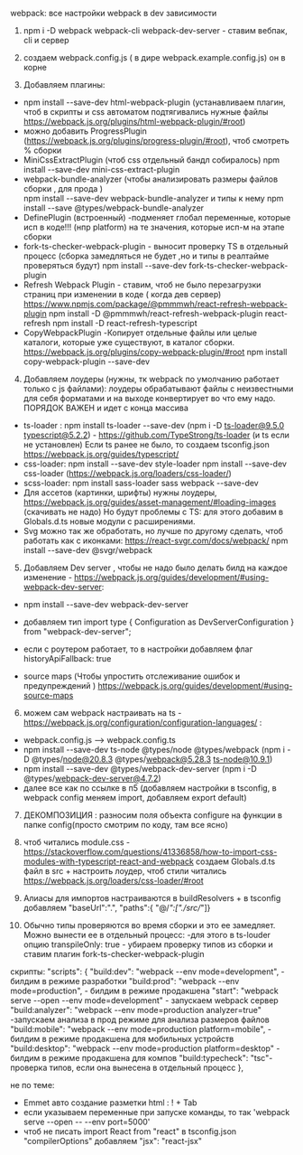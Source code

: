 webpack:
все настройки webpack в dev зависимости
1. npm i -D webpack webpack-cli webpack-dev-server  - ставим вебпак, cli и сервер
2. создаем webpack.config.js ( в дире webpack.example.config.js) он в корне

3. Добавляем плагины:
- npm install --save-dev html-webpack-plugin  (устанавливаем плагин, чтоб в скрипты  и css автоматом подтягивались нужные файлы https://webpack.js.org/plugins/html-webpack-plugin/#root)
- можно добавить ProgressPlugin  (https://webpack.js.org/plugins/progress-plugin/#root), чтоб смотреть % сборки
- MiniCssExtractPlugin (чтоб css  отдельный бандл собиралось) npm install --save-dev mini-css-extract-plugin
- webpack-bundle-analyzer (чтобы анализировать размеры файлов сборки , для прода )  
npm install --save-dev webpack-bundle-analyzer и типы к нему npm install --save @types/webpack-bundle-analyzer
-  DefinePlugin (встроенный) -подменяет глобал переменные, которые исп в коде!!! (нпр platform) на те значения, которые исп-м на этапе сборки
- fork-ts-checker-webpack-plugin - выносит проверку TS в отдельный процесс (сборка замедляться не будет ,но и типы в реалтайме проверяться будут)
  npm install --save-dev fork-ts-checker-webpack-plugin 
- Refresh Webpack Plugin - ставим, чтоб не было перезагрузки страниц при изменении в коде ( когда дев сервер)
  https://www.npmjs.com/package/@pmmmwh/react-refresh-webpack-plugin
  npm install -D @pmmmwh/react-refresh-webpack-plugin react-refresh
  npm install -D react-refresh-typescript
- CopyWebpackPlugin -Копирует отдельные файлы или целые каталоги, которые уже существуют, в каталог сборки.
  https://webpack.js.org/plugins/copy-webpack-plugin/#root
  npm install copy-webpack-plugin --save-dev


4. Добавляем лоудеры (нужны, тк webpack по умолчанию работает только с js файлами):
   лоудеры обрабатывают файлы с неизвестными для себя форматами и на выходе конвертирует во что ему надо. ПОРЯДОК ВАЖЕН и идет с конца массива
- ts-loader : npm install ts-loader --save-dev  (npm i -D ts-loader@9.5.0 typescript@5.2.2) - https://github.com/TypeStrong/ts-loader
  (и ts если не установлен) 
Если ts ранее не было, то создаем tsconfig.json https://webpack.js.org/guides/typescript/
- css-loader: 
npm install --save-dev style-loader
npm install --save-dev css-loader (https://webpack.js.org/loaders/css-loader/)
- scss-loader: npm install sass-loader sass webpack --save-dev
- Для ассетов (картинки, шрифты) нужны лоудеры, https://webpack.js.org/guides/asset-management/#loading-images  (скачивать не надо)
Но будут проблемы с TS: для этого добавим в Globals.d.ts новые модули с расширениями. 
- Svg можно так же обработать, но лучше по другому сделать, чтоб работать как с иконками: https://react-svgr.com/docs/webpack/
  npm install --save-dev @svgr/webpack


5. Добавляем Dev server , чтобы не надо было делать билд на каждое изменение - https://webpack.js.org/guides/development/#using-webpack-dev-server:
- npm install --save-dev webpack-dev-server  
- добавляем тип import type { Configuration as DevServerConfiguration } from "webpack-dev-server";
- если с роутером работает, то в настройки добавляем флаг historyApiFallback: true

 - source maps (Чтобы упростить отслеживание ошибок и предупреждений ) https://webpack.js.org/guides/development/#using-source-maps


6. можем сам  webpack настраивать на ts - https://webpack.js.org/configuration/configuration-languages/ :
 - webpack.config.js --> webpack.config.ts
- npm install --save-dev  ts-node @types/node @types/webpack  (npm i -D  @types/node@20.8.3 @types/webpack@5.28.3 ts-node@10.9.1)
- npm install --save-dev @types/webpack-dev-server (npm i -D @types/webpack-dev-server@4.7.2)
- далее все как по ссылке в п5 (добавляем настройки в tsconfig, в webpack config меняем import, добавляем export default)

7. ДЕКОМПОЗИЦИЯ : разносим поля объекта configure на функции в папке config(просто смотрим по коду, там все ясно) 
8. чтоб читались module.css  - https://stackoverflow.com/questions/41336858/how-to-import-css-modules-with-typescript-react-and-webpack
создаем Globals.d.ts файл в src  + настроить лоудер, чтоб стили читались https://webpack.js.org/loaders/css-loader/#root

9. Алиасы для импортов настраиваются в buildResolvers + в tsconfig  добавляем "baseUrl":".", "paths":{ "@/*":["./src/*"]}

10.  Обычно типы проверяются во время сборки и это ее замедляет.  Можно вынести ее в отдельный процесс:
-для этого в ts-louder опцию transpileOnly: true  - убираем проверку типов из сборки
и ставим плагин fork-ts-checker-webpack-plugin


скрипты:
"scripts": {
"build:dev": "webpack --env mode=development", - билдим в режиме разработки
"build:prod": "webpack --env mode=production", - билдим в режиме продакшена
"start": "webpack serve --open --env mode=development"  - запускаем webpack сервер
"build:analyzer": "webpack --env mode=production analyzer=true" -запускаем анализа в прод режиме для анализа размеров файлов
"build:mobile": "webpack --env mode=production platform=mobile",  - билдим в режиме продакшена для мобильных устройств
"build:desktop": "webpack --env mode=production platform=desktop" - билдим в режиме продакшена для компов
"build:typecheck": "tsc"- проверка типов, если она вынесена в отдельный процесс
},



не по теме:
- Emmet авто создание разметки html : ! + Tab
- если указываем переменные при запуске команды, то так 'webpack serve --open -- --env port=5000'
- чтоб не писать import React from "react"  в tsconfig.json  "compilerOptions" добавляем "jsx": "react-jsx"
 